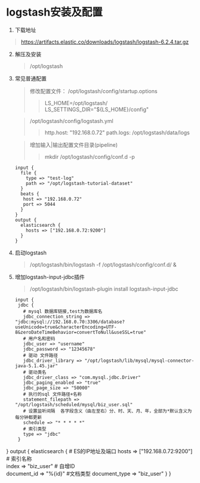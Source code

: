# logstash安装及配置
1. 下载地址
 > https://artifacts.elastic.co/downloads/logstash/logstash-6.2.4.tar.gz

2. 解压及安装
   > /opt/logstash

3. 常见普通配置
   > 修改配置文件：
   > /opt/logstash/config/startup.options
   > > LS_HOME=/opt/logstash/
   > > LS_SETTINGS_DIR="${LS_HOME}/config"
   
   > /opt/logstash/config/logstash.yml
   > > http.host: "192.168.0.72"
   > > path.logs: /opt/logstash/data/logs
   
   > 增加输入|输出配置文件目录(pipeline)
   > > mkdir /opt/logstash/config/conf.d -p 
   
   ```
   input {
     file {
       type => "test-log"
       path => "/opt/logstash-tutorial-dataset"
     }
     beats {
      host => "192.168.0.72"
      port => 5044
     }
   }
   output {
     elasticsearch {
       hosts => ["192.168.0.72:9200"]
     }
   }
   ``` 
   
4. 启动logstash
   > /opt/logstash/bin/logstash -f /opt/logstash/config/conf.d/ & 
   
5. 增加logstash-input-jdbc插件
   > /opt/logstash/bin/logstash-plugin install logstash-input-jdbc
   
   ```
   input {
    jdbc {  
      # mysql 数据库链接,test为数据库名  
      jdbc_connection_string => "jdbc:mysql://192.168.0.70:3306/database?useUnicode=true&characterEncoding=UTF-8&zeroDateTimeBehavior=convertToNull&useSSL=true"  
      # 用户名和密码  
      jdbc_user => "username"  
      jdbc_password => "12345678"  
      # 驱动 文件路径 
      jdbc_driver_library => "/opt/logstash/lib/mysql/mysql-connector-java-5.1.45.jar"  
      # 驱动类名  
      jdbc_driver_class => "com.mysql.jdbc.Driver"  
      jdbc_paging_enabled => "true"  
      jdbc_page_size => "50000"  
      # 执行的sql 文件路径+名称   
      statement_filepath => "/opt/logstash/scheduled/mysql/biz_user.sql"  
      # 设置监听间隔  各字段含义（由左至右）分、时、天、月、年，全部为*默认含义为每分钟都更新  
      schedule => "* * * * *"  
      # 索引类型  
      type => "jdbc"  
    }  
  }
  output {
    elasticsearch { 
     # ES的IP地址及端口
     hosts => ["192.168.0.72:9200"] 
     # 索引名称  
     index => "biz_user"
     # 自增ID  
     document_id => "%{id}"
     #文档类型
     document_type => "biz_user"
    }
   }
   ```
   
   
